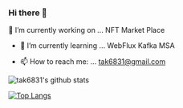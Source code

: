 ### Hi there 👋

🔭 I’m currently working on ...
NFT Market Place

- 🌱 I’m currently learning ...
WebFlux
Kafka
MSA

- 📫 How to reach me: ...
tak6831@gmail.com

![tak6831's github stats](https://github-readme-stats.vercel.app/api?username=tak6831&theme=dracula&show_icons=true&hide=stars)


[![Top Langs](https://github-readme-stats.vercel.app/api/top-langs/?username=tak6831&layout=compact)](https://github.com/anuraghazra/github-readme-stats)  

<!--
**tak6831/tak6831** is a ✨ _special_ ✨ repository because its `README.md` (this file) appears on your GitHub profile.

Here are some ideas to get you started:

- 🔭 I’m currently working on ...
- 🌱 I’m currently learning ...
- 👯 I’m looking to collaborate on ...
- 🤔 I’m looking for help with ...
- 💬 Ask me about ...
- 📫 How to reach me: ...
- 😄 Pronouns: ...
- ⚡ Fun fact: ...
-->
